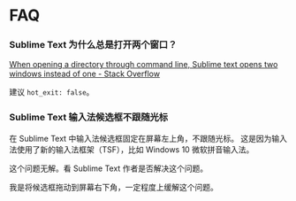 # FAQ

### Sublime Text 为什么总是打开两个窗口？

[When opening a directory through command line, Sublime text opens two windows instead of one - Stack Overflow](https://stackoverflow.com/questions/12193913)

建议 `hot_exit: false`。

### Sublime Text 输入法候选框不跟随光标

在 Sublime Text 中输入法候选框固定在屏幕左上角，不跟随光标。
这是因为输入法使用了新的输入法框架（TSF），比如 Windows 10 微软拼音输入法。

这个问题无解。看 Sublime Text 作者是否解决这个问题。

我是将候选框拖动到屏幕右下角，一定程度上缓解这个问题。

